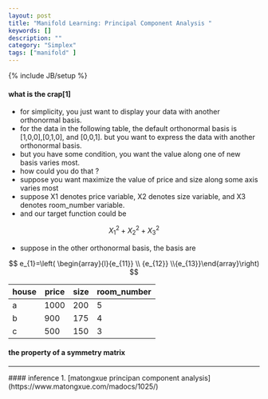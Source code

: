 ```yaml
---
layout: post
title: "Manifold Learning: Principal Component Analysis "
keywords: []
description: ""
category: "Simplex"
tags: ["manifold" ]
---
```


{% include JB/setup %}

#### what is the crap[1]
+ for simplicity, you just want to display your data with another orthonormal basis.
+ for the data in the following table, the default orthonormal basis is 
   [1,0,0],[0,1,0], and [0,0,1]. but you want to express the data with another orthonormal basis.
+ but you have some condition, you want the value along one of new basis varies most.
+ how could you do that ?
+ suppose you want maximize the value of price and size along some axis varies most
+ suppose X1 denotes price variable, X2 denotes size variable, and X3 denotes room_number variable.
+ and our target function could be

$$
X_{1}^{2}+X_{2}^{2}+X_{3}^{2}
$$

+ suppose in the other orthonormal basis, the basis are  


$$
e_{1}=\left( \begin{array}{l}{e_{11}} \\ {e_{12}} \\{e_{13}}\end{array}\right)
$$

house| price  | size  |  room_number |
-----|--------|-------|--------------|
 a   | 1000   | 200   |       5      |   
 b   | 900    | 175   |       4      |  
 c   | 500    | 150   |       3      | 

#### the property of a symmetry matrix

<hr />
#### inference
1. [matongxue principan component analysis](https://www.matongxue.com/madocs/1025/)
